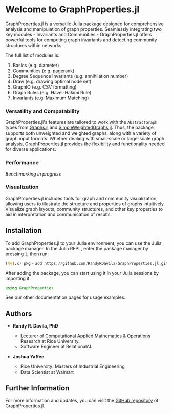 # Welcome to GraphProperties.jl

GraphProperties.jl is a versatile Julia package designed for comprehensive analysis and
manipulation of graph properties. Seamlessly integrating two key modules - Invariants and
Communities - GraphProperties.jl offers powerful tools for computing graph invariants and
detecting community structures within networks.

The full list of modules is:

1. Basics (e.g. diameter)
2. Communities (e.g. pagerank)
3. Degree Sequence Invariants (e.g. annihilation number)
4. Draw (e.g. drawing optimal node set)
5. GraphIO (e.g. CSV formatting)
6. Graph Rules (e.g. Havel-Hakimi Rule)
7. Invariants (e.g. Maximum Matching)

### Versatility and Compatability

GraphProperties.jl's features are tailored to work with the `AbstractGraph` types from
[Graphs.jl](https://github.com/JuliaGraphs/Graphs.jl) and
[SimpleWeightedGraphs.jl](https://github.com/JuliaGraphs/SimpleWeightedGraphs.jl). Thus,
the package supports both unweighted and weighted graphs, along with a variety of graph input formats. Whether dealing with small-scale or large-scale graph analysis, GraphProperties.jl provides the flexibility and functionality needed for diverse applications.

### Performance

*Benchmarking in progress*

### Visualization

GraphProperties.jl includes tools for graph and community visualization, allowing users to illustrate the structure and properties of graphs intuitively. Visualize graph layouts, community structures, and other key properties to aid in interpretation and communication of results.

## Installation

To add GraphProperties.jl to your Julia environment, you can use the Julia package
manager. In the Julia REPL, enter the package manager by pressing `]`, then run:

```julia
(@v1.x) pkg> add https://github.com/RandyRDavila/GraphProperties.jl.git
```

After adding the package, you can start using it in your Julia sessions by importing it:

```julia
using GraphProperties
```

See our other documentation pages for usage examples.

## Authors

- **Randy R. Davila, PhD**
  - Lecturer of Computational Applied Mathematics & Operations Research at Rice University.
  - Software Engineer at RelationalAI.

- **Joshua Yaffee**
  - Rice University: Masters of Industrial Engineering
  - Data Scientist at Walmart

## Further Information

For more information and updates, you can visit the [GitHub repository](https://github.com/RandyRDavila/GraphProperties.jl.git) of GraphProperties.jl.